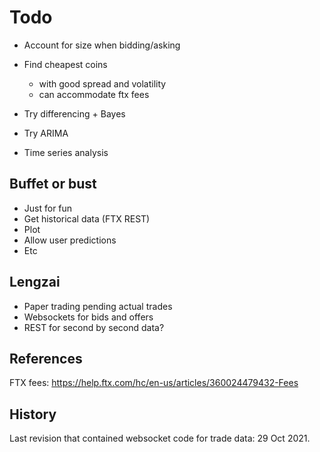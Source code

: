 # Todo

- Account for size when bidding/asking
- Find cheapest coins

  - with good spread and volatility
  - can accommodate ftx fees

- Try differencing + Bayes
- Try ARIMA
- Time series analysis

## Buffet or bust

- Just for fun
- Get historical data (FTX REST)
- Plot
- Allow user predictions
- Etc

## Lengzai

- Paper trading pending actual trades
- Websockets for bids and offers
- REST for second by second data?

## References

FTX fees: https://help.ftx.com/hc/en-us/articles/360024479432-Fees

## History

Last revision that contained websocket code for trade data: 29 Oct 2021.
